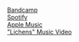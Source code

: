 [Bandcamp](https://liral.bandcamp.com/album/devoid-of-self)\
[Spotify](https://open.spotify.com/album/2uNv5mFn7ogJfHfbUJjD5b)\
[Apple Music](https://music.apple.com/us/album/devoid-of-self/1793722215)\
["Lichens" Music Video](https://youtu.be/MdRMqaIRQzw)
